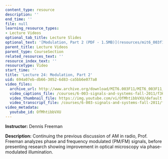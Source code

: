 ```yaml
---
content_type: resource
description: ''
end_time: ''
file: null
learning_resource_types:
- Lecture Videos
optional_tab_title: Lecture Slides
optional_text: '[Modulation, Part 2 (PDF - 1.5MB)](resources/mit6_003f11_lec24)'
parent_title: Lecture Videos
parent_type: CourseSection
related_resources_text: ''
resource_index_text: ''
resourcetype: Video
start_time: ''
title: 'Lecture 24: Modulation, Part 2'
uid: 694a07eb-db66-3052-6d83-ca5bb6e077a8
video_files:
  archive_url: http://www.archive.org/download/MIT6.003F11/MIT6_003F11_lec24_300k.mp4
  video_captions_file: /courses/6-003-signals-and-systems-fall-2011/f36be472439b5eb397bb6570af8f0222_OfMhtibbVXU.vtt
  video_thumbnail_file: https://img.youtube.com/vi/OfMhtibbVXU/default.jpg
  video_transcript_file: /courses/6-003-signals-and-systems-fall-2011/fdbf04c8a930ee296bf732eb4bcb0ef3_OfMhtibbVXU.pdf
video_metadata:
  youtube_id: OfMhtibbVXU
---
```


**Instructor:** Dennis Freeman

**Description:** Continuing the previous discussion of AM in radio, Prof. Freeman analyzes phase and frequency modulated (PM/FM) signals, before presenting research showing improvement in optical microscopy via phase-modulated illumination.